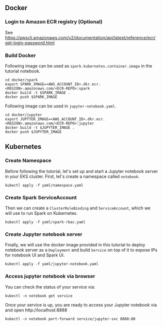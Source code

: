 ## Docker
### Login to Amazon ECR registry (Optional)
See https://awscli.amazonaws.com/v2/documentation/api/latest/reference/ecr/get-login-password.html

### Build Docker
Following image can be used as ```spark.kubernetes.container.image``` in the tutorial notebook.

```
cd docker/spark
export SPARK_IMAGE=<AWS_ACCOUNT_ID>.dkr.ecr.<REGION>.amazonaws.com/<ECR-REPO>:spark
docker build -t $SPARK_IMAGE .
docker push $SPARK_IMAGE
```

Following image can be used in ```jupyter-notebook.yaml```.
```
cd docker/jupyter
export JUPYTER_IMAGE=<AWS_ACCOUNT_ID>.dkr.ecr.<REGION>.amazonaws.com/<ECR-REPO>:jupyter
docker build -t $JUPYTER_IMAGE .
docker push $JUPYTER_IMAGE
```

## Kubernetes
### Create Namespace

Before following the tutorial, let's set up and start a Jupyter notebook server in your EKS cluster. First, let's create a namespace called ```notebook```.
```
kubectl apply -f yaml/namespace.yaml
```

### Create Spark ServiceAccount

Then we can create a ```ClusterRoleBinding``` and ```ServiceAccount```, which we will use to run Spark on Kubernetes.
```
kubectl apply -f yaml/spark-rbac.yaml
```

### Create Jupyter notebook server

Finally, we will use the docker image provided in this tutorial to deploy notebook server as a ```Deployment``` and build ```Service``` on top of it to expose IPs for notebook UI and Spark UI.
```
kubectl apply -f yaml/jupyter-notebook.yaml
```

### Access jupyter notebook via browser

You can check the status of your service via:
```
kubectl -n notebook get service
```

Once your service is up, you are ready to access your Jupyter notebook via and open http://localhost:8888
```
kubectl -n notebook port-forward service/jupyter-svc 8888:80
```